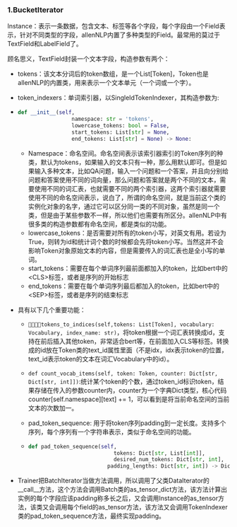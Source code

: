 ### 1.BucketIterator

Instance：表示一条数据，包含文本、标签等各个字段，每个字段由一个Field表示，针对不同类型的字段，allenNLP内置了多种类型的Field。最常用的莫过于TextField和LabelField了。

顾名思义，TextField封装一个文本字段，构造参数有两个：

- tokens：该文本分词后的token数组，是一个List[Token]，Token也是allenNLP的内置类，用来表示一个文本单元（一个词或一个字）。

- token_indexers：单词索引器，以SingleIdTokenIndexer，其构造参数为:

- ```python
  def __init__(self,
                   namespace: str = 'tokens',
                   lowercase_tokens: bool = False,
                   start_tokens: List[str] = None,
                   end_tokens: List[str] = None) -> None:
  ```

  - Namespace：命名空间。命名空间表示该索引器索引的Token序列的种类，默认为tokens，如果输入的文本只有一种，那么用默认即可。但是如果输入多种文本，比如QA问题，输入一个问题和一个答案，并且向分别给问题和答案使用不同的词向量，那么问题和答案就是两个不同的文本，需要使用不同的词汇表，也就需要不同的两个索引器，这两个索引器就需要使用不同的命名空间表示，说白了，所谓的命名空间，就是当前这个类的实例化对象的名字，通过它可以区分同一类的不同对象，虽然是同一个类，但是由于某些参数不一样，所以他们也需要有所区分。allenNLP中有很多类的构造参数都有命名空间，都是类似的功能。
  - lowercase_tokens：是否需要对所有的token小写，对英文有用。若设为True，则转为id和统计词个数的时候都会先将token小写。当然这并不会影响Token对象原始文本的内容，但是需要传入的词汇表也是全小写的单词。
  - start_tokens：需要在每个单词序列最前面都加入的token，比如bert中的\<CLS\>标签，或者是序列的开始标志
  - end_tokens：需要在每个单词序列最后都加入的token，比如bert中的\<SEP\>标签，或者是序列的结束标志

- 具有以下几个重要功能：

  - `tokens_to_indices(self,tokens: List[Token], vocabulary: Vocabulary, index_name: str)`，将token根据一个词汇表转换成id，支持在前后插入其他token，非常适合bert等，在前面加入CLS等标签。转换成的id放在Token类的text_id属性里面（不是idx，idx表示token的位置，text_id表示token的文本在词汇Vocabulary中的id）。

  - `def count_vocab_items(self, token: Token, counter: Dict[str, Dict[str, int]])`:统计某个token的个数，通过token_id标识token，结果存储在传入的参数counter内，counter为一个字典Dict类型，核心代码counter\[self.namespace\][text] += 1，可以看到是将当前命名空间的当前文本的次数加一。

  - pad_token_sequence: 用于将token序列padding到一定长度。支持多个序列，每个序列有一个字符串表示，类似于命名空间的功能。
  
  - ```python
    def pad_token_sequence(self,
                               tokens: Dict[str, List[int]],
                               desired_num_tokens: Dict[str, int],
                             padding_lengths: Dict[str, int]) -> Dict[str, List[int]]: 
    ```
  
- Trainer把BatchIterator当做方法调用，所以调用了父类DataIterator的\__call__方法，这个方法会调用Batch类的as_tensor_dict方法，该方法计算出实例的每个字段应该padding称多长之后，又会调用Instance的as_tensor方法，该类又会调用每个field的as_tensor方法，该方法又会调用TokenIndexer类的pad_token_sequence方法，最终实现padding。

